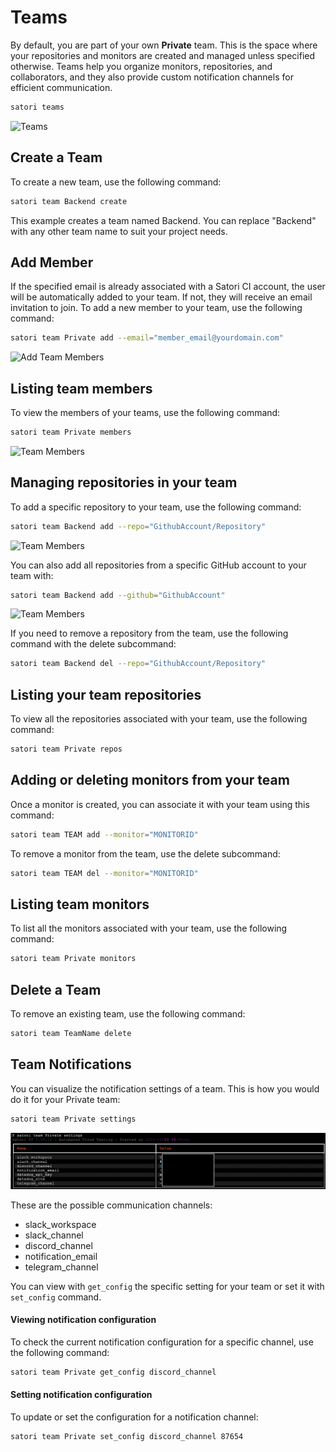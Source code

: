 
# Teams

By default, you are part of your own **Private** team. This is the space where your repositories and monitors are created and managed unless specified otherwise. Teams help you organize monitors, repositories, and collaborators, and they also provide custom notification channels for efficient communication.

```sh
satori teams
```

![Teams](img/team_1.png)

## Create a Team

To create a new team, use the following command:

```sh
satori team Backend create
```

This example creates a team named Backend. You can replace "Backend" with any other team name to suit your project needs.

## Add Member

If the specified email is already associated with a Satori CI account, the user will be automatically added to your team. If not, they will receive an email invitation to join. 
To add a new member to your team, use the following command:

```sh
satori team Private add --email="member_email@yourdomain.com"
```

![Add Team Members](img/team_3.png)

## Listing team members

To view the members of your teams, use the following command:

```sh
satori team Private members
```

![Team Members](img/team_2.png)

## Managing repositories in your team

To add a specific repository to your team, use the following command:

```sh
satori team Backend add --repo="GithubAccount/Repository"
```

![Team Members](img/team_4.png)

You can also add all repositories from a specific GitHub account to your team with:

```sh
satori team Backend add --github="GithubAccount"
```

![Team Members](img/team_5.png)

If you need to remove a repository from the team, use the following command with the delete subcommand:

```sh
satori team Backend del --repo="GithubAccount/Repository"
```

## Listing your team repositories

To view all the repositories associated with your team, use the following command:

```sh
satori team Private repos
```

## Adding or deleting monitors from your team

Once a monitor is created, you can associate it with your team using this command:

```sh
satori team TEAM add --monitor="MONITORID"
```

To remove a monitor from the team, use the delete subcommand:

```sh
satori team TEAM del --monitor="MONITORID"
```

## Listing team monitors

To list all the monitors associated with your team, use the following command:

```sh
satori team Private monitors
```

## Delete a Team

To remove an existing team, use the following command:

```sh
satori team TeamName delete
```

## Team Notifications

You can visualize the notification settings of a team. This is how you would do it for your Private team:

```sh
satori team Private settings
```

![Team Settings](img/team_settings.png)

These are the possible communication channels:

- slack_workspace
- slack_channel
- discord_channel
- notification_email
- telegram_channel

You can view with `get_config` the specific setting for your team or set it with `set_config` command.

#### Viewing notification configuration

To check the current notification configuration for a specific channel, use the following command:

```sh
satori team Private get_config discord_channel
```

#### Setting notification configuration

To update or set the configuration for a notification channel:

```sh
satori team Private set_config discord_channel 87654
```
